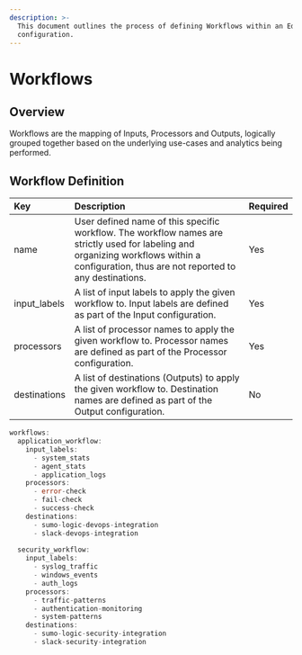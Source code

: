 ```yaml
---
description: >-
  This document outlines the process of defining Workflows within an Edge Delta
  configuration.
---
```


# Workflows

## Overview

Workflows are the mapping of Inputs, Processors and Outputs, logically grouped together based on the underlying use-cases and analytics being performed.

## Workflow Definition

| Key | Description | Required |
| :--- | :--- | :--- |
| name | User defined name of this specific workflow. The workflow names are strictly used for labeling and organizing workflows within a configuration, thus are not reported to any destinations.  | Yes |
| input\_labels | A list of input labels to apply the given workflow to. Input labels are defined as part of the Input configuration.  | Yes |
| processors | A list of processor names to apply the given workflow to. Processor names are defined as part of the Processor configuration.  | Yes |
| destinations | A list of destinations \(Outputs\) to apply the given workflow to. Destination names are defined as part of the Output configuration.  | No |

```go
workflows:
  application_workflow:
    input_labels:
      - system_stats
      - agent_stats
      - application_logs
    processors:
      - error-check
      - fail-check
      - success-check
    destinations:
      - sumo-logic-devops-integration
      - slack-devops-integration
      
  security_workflow:
    input_labels:
      - syslog_traffic
      - windows_events
      - auth_logs
    processors:
      - traffic-patterns
      - authentication-monitoring
      - system-patterns
    destinations:
      - sumo-logic-security-integration
      - slack-security-integration         
```


